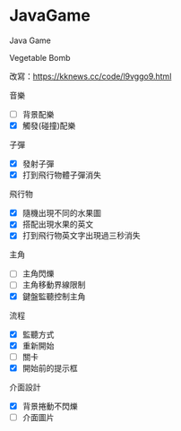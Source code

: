 # JavaGame
Java Game

Vegetable Bomb

改寫：https://kknews.cc/code/l9vggo9.html


音樂<br>
- [ ] 背景配樂<br>
- [X] 觸發(碰撞)配樂<br>

子彈<br>
- [x] 發射子彈<br>
- [x] 打到飛行物體子彈消失<br>

飛行物<br>
- [x] 隨機出現不同的水果圖<br>
- [x] 搭配出現水果的英文<br>
- [x] 打到飛行物英文字出現過三秒消失<br>

主角<br>
- [ ] 主角閃爍<br>
- [ ] 主角移動界線限制<br>
- [X] 鍵盤監聽控制主角<br>

流程<br>
- [x] 監聽方式<br>
- [x] 重新開始<br>
- [ ] 關卡<br>
- [X] 開始前的提示框<br>

介面設計<br>
- [X] 背景捲動不閃爍
- [ ] 介面圖片<br>
